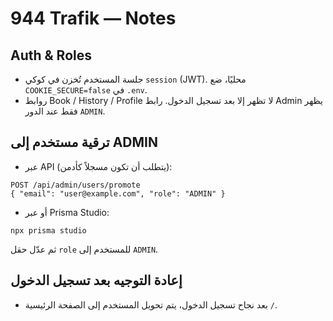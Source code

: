 # 944 Trafik — Notes

## Auth & Roles
- جلسة المستخدم تُخزن في كوكي `session` (JWT). محليًا، ضع `COOKIE_SECURE=false` في `.env`.
- روابط Book / History / Profile لا تظهر إلا بعد تسجيل الدخول. رابط Admin يظهر فقط عند الدور `ADMIN`.

## ترقية مستخدم إلى ADMIN
- عبر API (يتطلب أن تكون مسجلاً كأدمن):
```
POST /api/admin/users/promote
{ "email": "user@example.com", "role": "ADMIN" }
```
- أو عبر Prisma Studio:
```
npx prisma studio
```
ثم عدّل حقل `role` للمستخدم إلى `ADMIN`.

## إعادة التوجيه بعد تسجيل الدخول
- بعد نجاح تسجيل الدخول، يتم تحويل المستخدم إلى الصفحة الرئيسية `/`.
